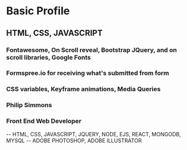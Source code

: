 # Basic Profile
##  HTML, CSS, JAVASCRIPT
### Fontawesome, On Scroll reveal, Bootstrap JQuery, and on scroll libraries, Google Fonts
### Formspree.io for receiving what's submitted from form
### CSS variables, Keyframe animations, Media Queries
### Philip Simmons
### Front End Web Developer
-- HTML, CSS, JAVASCRIPT, JQUERY, NODE, EJS, REACT, MONGODB, MYSQL
-- ADOBE PHOTOSHOP, ADOBE ILLUSTRATOR